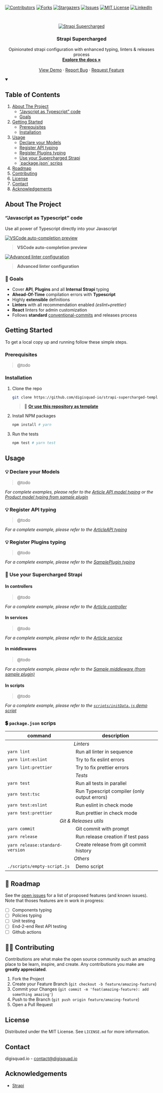 <!-- PROJECT SHIELDS -->

[![Contributors][contributors-shield]][contributors-url]
[![Forks][forks-shield]][forks-url]
[![Stargazers][stars-shield]][stars-url]
[![Issues][issues-shield]][issues-url]
[![MIT License][license-shield]][license-url]
[![LinkedIn][linkedin-shield]][linkedin-url]

<!-- PROJECT LOGO -->
<br />
<p align="center">
  <a href="https://github.com/digisquad-io/strapi-supercharged-template">
    <img src="./.github/images/strapi-supercharged.png" alt="Strapi Supercharged" />
  </a>

  <h3 align="center">Strapi Supercharged</h3>

  <p align="center">
    Opinionated strapi configuration with enhanced typing, linters & releases process
    <br />
    <a href="https://github.com/digisquad-io/strapi-supercharged-template"><strong>Explore the docs »</strong></a>
    <br />
    <br />
    <a href="https://github.com/digisquad-io/strapi-supercharged-template">View Demo</a>
    ·
    <a href="https://github.com/digisquad-io/strapi-supercharged-template/issues">Report Bug</a>
    ·
    <a href="https://github.com/digisquad-io/strapi-supercharged-template/issues">Request Feature</a>
  </p>
</p>

<!-- TABLE OF CONTENTS -->
<details open="open">
  <summary><h2>Table of Contents</h2></summary>
  <ol>
    <li>
      <a href="#about-the-project">About The Project</a>
      <ul>
        <li><a href="#javascript-as-typescript-code">“Javscript as Typescript” code</a></li>
        <li><a href="#-goals">Goals</a></li>
      </ul>
    </li>
    <li>
      <a href="#getting-started">Getting Started</a>
      <ul>
        <li><a href="#prerequisites">Prerequisites</a></li>
        <li><a href="#installation">Installation</a></li>
      </ul>
    </li>
    <li>
      <a href="#usage">Usage</a>
      <ul>
        <li><a href="#-declare-your-models">Declare your Models</a></li>
        <li><a href="#-register-api-typing">Register API typing</a></li>
        <li><a href="#-register-plugins-typing">Register Plugins typing</a></li>
        <li><a href="#-use-your-supercharged-strapi">Use your Supercharged Strapi</a></li>
        <li><a href="#-packagejson-scrips">`package.json` scrips</a></li>
      </ul>
    </li>
    <li><a href="#-roadmap">Roadmap</a></li>
    <li><a href="#%EF%B8%8F-contributing">Contributing</a></li>
    <li><a href="#license">License</a></li>
    <li><a href="#contact">Contact</a></li>
    <li><a href="#acknowledgements">Acknowledgements</a></li>
  </ol>
</details>

<!-- ABOUT THE PROJECT -->

## About The Project

### “Javascript as Typescript” code

Use all power of Typescript directly into your Javascript

[![VSCode auto-completion preview][preview-api-content]](api/article/controllers/article.js 'VSCode auto-completion preview')

> **VSCode auto-completion preview**

[![Advanced linter configuration][preview-improved-linters]](scripts/initData.js 'Advanced linter configuration')

> **Advanced linter configuration**

### 🎯 Goals

- Cover **API**, **Plugins** and all **Internal Strapi** typing
- **Ahead-Of-Time** compilation errors with **Typescript**
- Highly **extensible** definitions
- **Linters** with all recommendation enabled _(eslint+prettier)_
- **React** linters for admin customization
- Follows **standard** [conventional-commits](https://www.conventionalcommits.org) and releases process

<!-- GETTING STARTED -->

## Getting Started

To get a local copy up and running follow these simple steps.

### Prerequisites

> @todo

### Installation

1. Clone the repo
   ```sh
   git clone https://github.com/digisquad-io/strapi-supercharged-template.git
   ```
   > 🚀 **[Or use this repository as template](https://github.com/digisquad-io/strapi-supercharged-template/generate)**
2. Install NPM packages
   ```sh
   npm install # yarn
   ```
3. Run the tests
   ```sh
   npm test # yarn test
   ```

<!-- USAGE EXAMPLES -->

## Usage

### 💡 Declare your Models

> @todo

_For complete examples, please refer to the [Article API model typing](api/article/models/article.d.ts) or the [Product model typing from sample plugin](plugins/sample/models/product.d.ts)_

### 💡 Register API typing

> @todo

_For a complete example, please refer to the [ArticleAPI typing](api/article/index.d.ts)_

### 💡 Register Plugins typing

> @todo

_For a complete example, please refer to the [SamplePlugin typing](plugins/sample/index.d.ts)_

### 🌠 Use your Supercharged Strapi

#### In controllers

> @todo

_For a complete example, please refer to the [Article controller](api/article/controllers/article.js)_

#### In services

> @todo

_For a complete example, please refer to the [Article service](api/article/services/article.js)_

#### In middlewares

> @todo

_For a complete example, please refer to the [Sample middleware (from sample plugin)](plugins/sample/middlewares/sample.js)_

#### In scripts

> @todo

_For a complete example, please refer to the [`scripts/initData.js` demo script](scripts/initData.js)_

### 💲 `package.json` scrips

<table>
  <thead>
    <tr>
      <th>command</th>
      <th>description</th>
    </tr>
  </thead>
  <tbody>
    <tr>
      <td colspan="2" align="center"><em>Linters</em></td>
    </tr>
    <tr>
      <td><code>yarn lint</code></td>
      <td>Run all linter in sequence</td>
    </tr>
    <tr>
      <td><code>yarn lint:eslint</code></td>
      <td>Try to fix eslint errors</td>
    </tr>
    <tr>
      <td><code>yarn lint:prettier</code></td>
      <td>Try to fix prettier errors</td>
    </tr>
    <tr>
      <td colspan="2" align="center"><em>Tests</em></td>
    </tr>
    <tr>
      <td><code>yarn test</code></td>
      <td>Run all tests in parallel</td>
    </tr>
    <tr>
      <td><code>yarn test:tsc</code></td>
      <td>Run Typescript compiler (only output errors)</td>
    </tr>
    <tr>
      <td><code>yarn test:eslint</code></td>
      <td>Run eslint in check mode</td>
    </tr>
    <tr>
      <td><code>yarn test:prettier</code></td>
      <td>Run prettier in check mode</td>
    </tr>
    <tr>
      <td colspan="2" align="center"><em>Git & Releases utils</em></td>
    </tr>
    <tr>
      <td><code>yarn commit</code></td>
      <td>Git commit with prompt</td>
    </tr>
    <tr>
      <td><code>yarn release</code></td>
      <td>Run release creation if test pass</td>
    </tr>
    <tr>
      <td><code>yarn release:standard-version</code></td>
      <td>Create release from git commit history</td>
    </tr>
    <tr>
      <td colspan="2" align="center"><em>Others</em></td>
    </tr>
    <tr>
      <td><code>./scripts/empty-script.js</code></td>
      <td>Demo script</td>
    </tr>
  </tbody>
</table>

<!-- ROADMAP -->

## 📅 Roadmap

See the [open issues](https://github.com/digisquad-io/strapi-supercharged-template/issues) for a list of proposed features (and known issues). Note that thoses features are in work in progress:

- [ ] Components typing
- [ ] Policies typing
- [ ] Unit testing
- [ ] End-2-end Rest API testing
- [ ] Github actions

<!-- CONTRIBUTING -->

## 🙋‍♂️ Contributing

Contributions are what make the open source community such an amazing place to be learn, inspire, and create. Any contributions you make are **greatly appreciated**.

1. Fork the Project
2. Create your Feature Branch (`git checkout -b feature/amazing-feature`)
3. Commit your Changes (`git commit -m 'feat(amazing-feature): add something amazing'`)
4. Push to the Branch (`git push origin feature/amazing-feature`)
5. Open a Pull Request

<!-- LICENSE -->

## License

Distributed under the MIT License. See `LICENSE.md` for more information.

<!-- CONTACT -->

## Contact

digisquad.io - contact@digisquad.io

<!-- ACKNOWLEDGEMENTS -->

## Acknowledgements

- [Strapi](https://github.com/strapi/strapi)

<!-- MARKDOWN LINKS & IMAGES -->
<!-- https://www.markdownguide.org/basic-syntax/#reference-style-links -->

[contributors-shield]: https://img.shields.io/github/contributors/digisquad-io/strapi-supercharged-template.svg?style=for-the-badge
[contributors-url]: https://github.com/digisquad-io/strapi-supercharged-template/graphs/contributors
[forks-shield]: https://img.shields.io/github/forks/digisquad-io/strapi-supercharged-template.svg?style=for-the-badge
[forks-url]: https://github.com/digisquad-io/strapi-supercharged-template/network/members
[stars-shield]: https://img.shields.io/github/stars/digisquad-io/strapi-supercharged-template.svg?style=for-the-badge
[stars-url]: https://github.com/digisquad-io/strapi-supercharged-template/stargazers
[issues-shield]: https://img.shields.io/github/issues/digisquad-io/strapi-supercharged-template.svg?style=for-the-badge
[issues-url]: https://github.com/digisquad-io/strapi-supercharged-template/issues
[license-shield]: https://img.shields.io/github/license/digisquad-io/strapi-supercharged-template.svg?style=for-the-badge
[license-url]: https://github.com/digisquad-io/strapi-supercharged-template/blob/master/LICENSE.txt
[linkedin-shield]: https://img.shields.io/badge/-LinkedIn-black.svg?style=for-the-badge&logo=linkedin&colorB=555
[linkedin-url]: https://linkedin.com/company/digisquad-io
[preview-api-content]: ./.github/images/preview-api-content.png
[preview-improved-linters]: ./.github/images/preview-improved-linters.png
